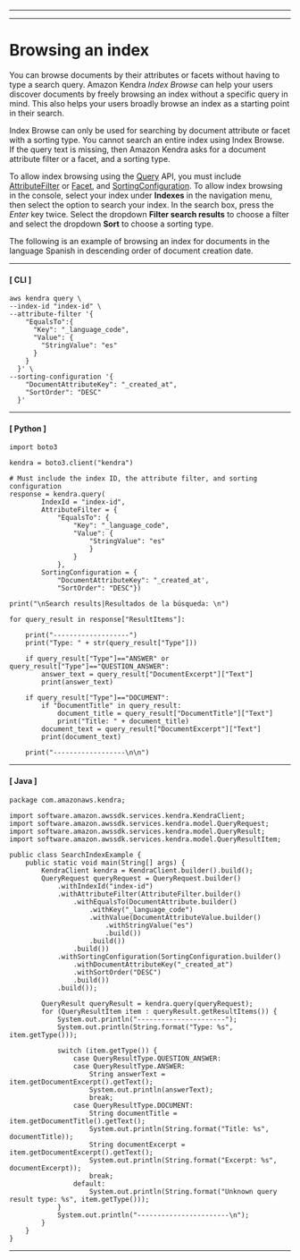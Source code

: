 --------

--------

# Browsing an index<a name="browsing"></a>

You can browse documents by their attributes or facets without having to type a search query\. Amazon Kendra *Index Browse* can help your users discover documents by freely browsing an index without a specific query in mind\. This also helps your users broadly browse an index as a starting point in their search\.

Index Browse can only be used for searching by document attribute or facet with a sorting type\. You cannot search an entire index using Index Browse\. If the query text is missing, then Amazon Kendra asks for a document attribute filter or a facet, and a sorting type\.

To allow index browsing using the [Query](https://docs.aws.amazon.com/kendra/latest/dg/API_Query.html) API, you must include [AttributeFilter](https://docs.aws.amazon.com/kendra/latest/dg/API_AttributeFilter.html) or [Facet](https://docs.aws.amazon.com/kendra/latest/dg/API_Facet.html), and [SortingConfiguration](https://docs.aws.amazon.com/kendra/latest/dg/API_SortingConfiguration.html)\. To allow index browsing in the console, select your index under **Indexes** in the navigation menu, then select the option to search your index\. In the search box, press the *Enter* key twice\. Select the dropdown **Filter search results** to choose a filter and select the dropdown **Sort** to choose a sorting type\.

The following is an example of browsing an index for documents in the language Spanish in descending order of document creation date\.

------
#### [ CLI ]

```
aws kendra query \
--index-id "index-id" \
--attribute-filter '{   
    "EqualsTo":{
      "Key": "_language_code",
      "Value": {
        "StringValue": "es"
      }
    }
  }' \
--sorting-configuration '{
    "DocumentAttributeKey": "_created_at",
    "SortOrder": "DESC"
  }'
```

------
#### [ Python ]

```
import boto3

kendra = boto3.client("kendra")

# Must include the index ID, the attribute filter, and sorting configuration
response = kendra.query(
        IndexId = "index-id",
        AttributeFilter = {
            "EqualsTo": {      
                "Key": "_language_code",
                "Value": {
                    "StringValue": "es"
                    }
                }
            },
        SortingConfiguration = {
            "DocumentAttributeKey": "_created_at',
            "SortOrder": "DESC"})

print("\nSearch results|Resultados de la búsqueda: \n")

for query_result in response["ResultItems"]:

    print("-------------------")
    print("Type: " + str(query_result["Type"]))
        
    if query_result["Type"]=="ANSWER" or query_result["Type"]=="QUESTION_ANSWER":
        answer_text = query_result["DocumentExcerpt"]["Text"]
        print(answer_text)

    if query_result["Type"]=="DOCUMENT":
        if "DocumentTitle" in query_result:
            document_title = query_result["DocumentTitle"]["Text"]
            print("Title: " + document_title)
        document_text = query_result["DocumentExcerpt"]["Text"]
        print(document_text)

    print("------------------\n\n")
```

------
#### [ Java ]

```
package com.amazonaws.kendra;

import software.amazon.awssdk.services.kendra.KendraClient;
import software.amazon.awssdk.services.kendra.model.QueryRequest;
import software.amazon.awssdk.services.kendra.model.QueryResult;
import software.amazon.awssdk.services.kendra.model.QueryResultItem;

public class SearchIndexExample {
    public static void main(String[] args) {
        KendraClient kendra = KendraClient.builder().build();
        QueryRequest queryRequest = QueryRequest.builder()
            .withIndexId("index-id")
            .withAttributeFilter(AttributeFilter.builder()
                .withEqualsTo(DocumentAttribute.builder()
                    .withKey("_language_code")
                    .withValue(DocumentAttributeValue.builder()
                        .withStringValue("es")
                        .build())
                    .build())
                .build())
            .withSortingConfiguration(SortingConfiguration.builder()
                .withDocumentAttributeKey("_created_at")
                .withSortOrder("DESC")
                .build())
            .build());
            
        QueryResult queryResult = kendra.query(queryRequest);
        for (QueryResultItem item : queryResult.getResultItems()) {
            System.out.println("----------------------");
            System.out.println(String.format("Type: %s", item.getType()));
        
            switch (item.getType()) {
                case QueryResultType.QUESTION_ANSWER:
                case QueryResultType.ANSWER:
                    String answerText = item.getDocumentExcerpt().getText();
                    System.out.println(answerText);
                    break;
                case QueryResultType.DOCUMENT:
                    String documentTitle = item.getDocumentTitle().getText();
                    System.out.println(String.format("Title: %s", documentTitle));
                    String documentExcerpt = item.getDocumentExcerpt().getText();
                    System.out.println(String.format("Excerpt: %s", documentExcerpt));
                    break;
                default:
                    System.out.println(String.format("Unknown query result type: %s", item.getType()));
            }
            System.out.println("-----------------------\n");
        }
    }
}
```

------